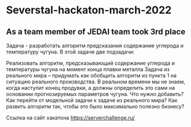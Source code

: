 # Severstal-hackaton-march-2022
## As a team member of JEDAI team took 3rd place


Задача - разработать алгоритм предсказания содержание углерода и температуру чугуна.
В этой задаче две подзадачи:

Реализовать алгоритм, предсказывающий содержание углерода и температуры чугуна на момент конца плавки металла
Задача из реального мира – придумать как обобщить алгоритм из пункта 1 на ситуацию реального производства. В реальном времени мы не знаем, когда наступит конец продувки, а должны определить это сами на основании прогнозируемых параметров чугуна. Что нужно добавить? Как перейти от модельной задачи к задаче из реального мира? Как развить алгоритм так, чтобы это было максимально полезно бизнесу?


Ссылка на сайт хакатона
https://serverchallenge.ru/ 
